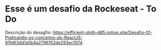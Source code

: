 # Esse é um desafio da Rockeseat - To Do

Descrição do desagfio: https://efficient-sloth-d85.notion.site/Desafio-01-Praticando-os-conceitos-do-ReactJS-91fd63dd1a5b4a2796152de293ec1074